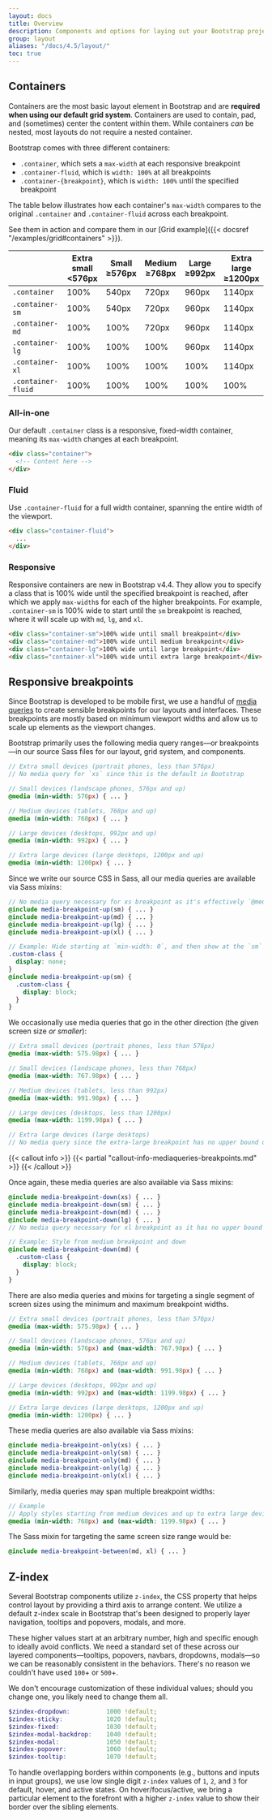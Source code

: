 ```yaml
---
layout: docs
title: Overview
description: Components and options for laying out your Bootstrap project, including wrapping containers, a powerful grid system, a flexible media object, and responsive utility classes.
group: layout
aliases: "/docs/4.5/layout/"
toc: true
---
```


## Containers

Containers are the most basic layout element in Bootstrap and are **required when using our default grid system**. Containers are used to contain, pad, and (sometimes) center the content within them. While containers *can* be nested, most layouts do not require a nested container.

Bootstrap comes with three different containers:

- `.container`, which sets a `max-width` at each responsive breakpoint
- `.container-fluid`, which is `width: 100%` at all breakpoints
- `.container-{breakpoint}`, which is `width: 100%` until the specified breakpoint

The table below illustrates how each container's `max-width` compares to the original `.container` and `.container-fluid` across each breakpoint.

See them in action and compare them in our [Grid example]({{< docsref "/examples/grid#containers" >}}).

<table class="table">
  <thead>
    <tr>
      <th></th>
      <th>
        Extra small<br>
        <span class="font-weight-normal">&lt;576px</span>
      </th>
      <th>
        Small<br>
        <span class="font-weight-normal">&ge;576px</span>
      </th>
      <th>
        Medium<br>
        <span class="font-weight-normal">&ge;768px</span>
      </th>
      <th>
        Large<br>
        <span class="font-weight-normal">&ge;992px</span>
      </th>
      <th>
        Extra large<br>
        <span class="font-weight-normal">&ge;1200px</span>
      </th>
    </tr>
  </thead>
  <tbody>
    <tr>
      <td><code>.container</code></td>
      <td class="text-muted">100%</td>
      <td>540px</td>
      <td>720px</td>
      <td>960px</td>
      <td>1140px</td>
    </tr>
    <tr>
      <td><code>.container-sm</code></td>
      <td class="text-muted">100%</td>
      <td>540px</td>
      <td>720px</td>
      <td>960px</td>
      <td>1140px</td>
    </tr>
    <tr>
      <td><code>.container-md</code></td>
      <td class="text-muted">100%</td>
      <td class="text-muted">100%</td>
      <td>720px</td>
      <td>960px</td>
      <td>1140px</td>
    </tr>
    <tr>
      <td><code>.container-lg</code></td>
      <td class="text-muted">100%</td>
      <td class="text-muted">100%</td>
      <td class="text-muted">100%</td>
      <td>960px</td>
      <td>1140px</td>
    </tr>
    <tr>
      <td><code>.container-xl</code></td>
      <td class="text-muted">100%</td>
      <td class="text-muted">100%</td>
      <td class="text-muted">100%</td>
      <td class="text-muted">100%</td>
      <td>1140px</td>
    </tr>
    <tr>
      <td><code>.container-fluid</code></td>
      <td class="text-muted">100%</td>
      <td class="text-muted">100%</td>
      <td class="text-muted">100%</td>
      <td class="text-muted">100%</td>
      <td class="text-muted">100%</td>
    </tr>
  </tbody>
</table>

### All-in-one

Our default `.container` class is a responsive, fixed-width container, meaning its `max-width` changes at each breakpoint.

```html
<div class="container">
  <!-- Content here -->
</div>
```

### Fluid

Use `.container-fluid` for a full width container, spanning the entire width of the viewport.

```html
<div class="container-fluid">
  ...
</div>
```

### Responsive

Responsive containers are new in Bootstrap v4.4. They allow you to specify a class that is 100% wide until the specified breakpoint is reached, after which we apply `max-width`s for each of the higher breakpoints. For example, `.container-sm` is 100% wide to start until the `sm` breakpoint is reached, where it will scale up with `md`, `lg`, and `xl`.

```html
<div class="container-sm">100% wide until small breakpoint</div>
<div class="container-md">100% wide until medium breakpoint</div>
<div class="container-lg">100% wide until large breakpoint</div>
<div class="container-xl">100% wide until extra large breakpoint</div>
```

## Responsive breakpoints

Since Bootstrap is developed to be mobile first, we use a handful of [media queries](https://developer.mozilla.org/en-US/docs/Web/CSS/Media_Queries/Using_media_queries) to create sensible breakpoints for our layouts and interfaces. These breakpoints are mostly based on minimum viewport widths and allow us to scale up elements as the viewport changes.

Bootstrap primarily uses the following media query ranges—or breakpoints—in our source Sass files for our layout, grid system, and components.

```scss
// Extra small devices (portrait phones, less than 576px)
// No media query for `xs` since this is the default in Bootstrap

// Small devices (landscape phones, 576px and up)
@media (min-width: 576px) { ... }

// Medium devices (tablets, 768px and up)
@media (min-width: 768px) { ... }

// Large devices (desktops, 992px and up)
@media (min-width: 992px) { ... }

// Extra large devices (large desktops, 1200px and up)
@media (min-width: 1200px) { ... }
```

Since we write our source CSS in Sass, all our media queries are available via Sass mixins:

```scss
// No media query necessary for xs breakpoint as it's effectively `@media (min-width: 0) { ... }`
@include media-breakpoint-up(sm) { ... }
@include media-breakpoint-up(md) { ... }
@include media-breakpoint-up(lg) { ... }
@include media-breakpoint-up(xl) { ... }

// Example: Hide starting at `min-width: 0`, and then show at the `sm` breakpoint
.custom-class {
  display: none;
}
@include media-breakpoint-up(sm) {
  .custom-class {
    display: block;
  }
}
```

We occasionally use media queries that go in the other direction (the given screen size *or smaller*):

```scss
// Extra small devices (portrait phones, less than 576px)
@media (max-width: 575.98px) { ... }

// Small devices (landscape phones, less than 768px)
@media (max-width: 767.98px) { ... }

// Medium devices (tablets, less than 992px)
@media (max-width: 991.98px) { ... }

// Large devices (desktops, less than 1200px)
@media (max-width: 1199.98px) { ... }

// Extra large devices (large desktops)
// No media query since the extra-large breakpoint has no upper bound on its width
```

{{< callout info >}}
{{< partial "callout-info-mediaqueries-breakpoints.md" >}}
{{< /callout >}}

Once again, these media queries are also available via Sass mixins:

```scss
@include media-breakpoint-down(xs) { ... }
@include media-breakpoint-down(sm) { ... }
@include media-breakpoint-down(md) { ... }
@include media-breakpoint-down(lg) { ... }
// No media query necessary for xl breakpoint as it has no upper bound on its width

// Example: Style from medium breakpoint and down
@include media-breakpoint-down(md) {
  .custom-class {
    display: block;
  }
}
```

There are also media queries and mixins for targeting a single segment of screen sizes using the minimum and maximum breakpoint widths.

```scss
// Extra small devices (portrait phones, less than 576px)
@media (max-width: 575.98px) { ... }

// Small devices (landscape phones, 576px and up)
@media (min-width: 576px) and (max-width: 767.98px) { ... }

// Medium devices (tablets, 768px and up)
@media (min-width: 768px) and (max-width: 991.98px) { ... }

// Large devices (desktops, 992px and up)
@media (min-width: 992px) and (max-width: 1199.98px) { ... }

// Extra large devices (large desktops, 1200px and up)
@media (min-width: 1200px) { ... }
```

These media queries are also available via Sass mixins:

```scss
@include media-breakpoint-only(xs) { ... }
@include media-breakpoint-only(sm) { ... }
@include media-breakpoint-only(md) { ... }
@include media-breakpoint-only(lg) { ... }
@include media-breakpoint-only(xl) { ... }
```

Similarly, media queries may span multiple breakpoint widths:

```scss
// Example
// Apply styles starting from medium devices and up to extra large devices
@media (min-width: 768px) and (max-width: 1199.98px) { ... }
```

The Sass mixin for targeting the same screen size range would be:

```scss
@include media-breakpoint-between(md, xl) { ... }
```

## Z-index

Several Bootstrap components utilize `z-index`, the CSS property that helps control layout by providing a third axis to arrange content. We utilize a default z-index scale in Bootstrap that's been designed to properly layer navigation, tooltips and popovers, modals, and more.

These higher values start at an arbitrary number, high and specific enough to ideally avoid conflicts. We need a standard set of these across our layered components—tooltips, popovers, navbars, dropdowns, modals—so we can be reasonably consistent in the behaviors. There's no reason we couldn't have used `100`+ or `500`+.

We don't encourage customization of these individual values; should you change one, you likely need to change them all.

```scss
$zindex-dropdown:          1000 !default;
$zindex-sticky:            1020 !default;
$zindex-fixed:             1030 !default;
$zindex-modal-backdrop:    1040 !default;
$zindex-modal:             1050 !default;
$zindex-popover:           1060 !default;
$zindex-tooltip:           1070 !default;
```

To handle overlapping borders within components (e.g., buttons and inputs in input groups), we use low single digit `z-index` values of `1`, `2`, and `3` for default, hover, and active states. On hover/focus/active, we bring a particular element to the forefront with a higher `z-index` value to show their border over the sibling elements.
